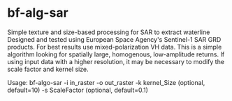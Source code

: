 # bf-alg-sar
Simple texture and size-based processing for SAR to extract waterline
Designed and tested using European Space Agency's Sentinel-1 SAR GRD products.  For best results use mixed-polarization VH data.
This is a simple algorithm looking for spatially large, homogenous, low-amplitude returns.  If using input data with a higher resolution, it may be necessary to modify the scale factor and kernel size.

Usage:
          bf-algo-sar -i in_raster -o out_raster
          -k kernel_Size (optional, default=10)
          -s ScaleFactor (optional, default=0.1)
